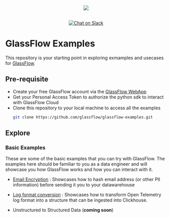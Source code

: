 <div align="center">
  <img src="https://gfassets.fra1.cdn.digitaloceanspaces.com/logo/logo-color.png" /><br /><br />
</div>
<p align="center">
<a href="https://join.slack.com/t/glassflowhub/shared_invite/zt-2g3s6nhci-bb8cXP9g9jAQ942gHP5tqg">
        <img src="https://img.shields.io/badge/slack-join-community?logo=slack&amp;logoColor=white&amp;style=flat"
            alt="Chat on Slack"></a>


# GlassFlow Examples

This repository is your starting point in exploring exmamples and usecases for [GlassFlow](https://glassflow.dev).


## Pre-requisite

- Create your free GlassFlow account via the [GlassFlow WebApp](https://app.glassflow.dev)
- Get your Personal Access Token to authorize the python sdk to interact with GlassFlow Cloud
- Clone this repository to your local machine to access all the examples
    ```bash
    git clone https://github.com/glassflow/glassflow-examples.git
    ```




## Explore

### Basic Examples

These are some of the basic examples that you can try with GlassFlow. The examples here should be familiar to you as a data engineer and will showcase you how GlassFlow works and how you can interact with it.

- [Email Encryption](examples/email-encryption) : Showcases how to hash email address (or other PII information) before sending it you to your datawarehouse

- [Log format conversion](examples/opentel-log-transform) : Showcases how to transform Open Telemetry log format into a structure that can be ingested into Clickhouse.

- Unstructured to Structured Data (**coming soon**)
